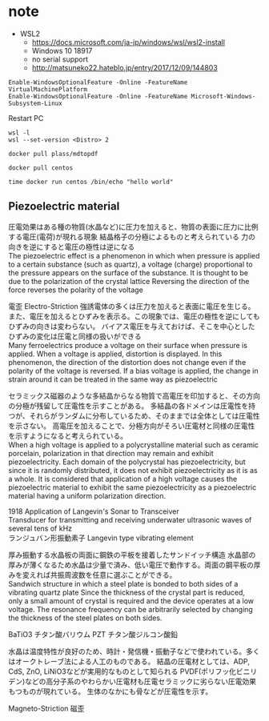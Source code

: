 # note

- WSL2
  - <https://docs.microsoft.com/ja-jp/windows/wsl/wsl2-install>
  - Windows 10 18917
  - no serial support
  - <http://matsuneko22.hateblo.jp/entry/2017/12/09/144803>

``` WSL2 command as admin
Enable-WindowsOptionalFeature -Online -FeatureName VirtualMachinePlatform
Enable-WindowsOptionalFeature -Online -FeatureName Microsoft-Windows-Subsystem-Linux
```

Restart PC

``` WSL2
wsl -l
wsl --set-version <Distro> 2
```

``` Docker Pull
docker pull plass/mdtopdf
```

``` Docker CentOS
docker pull centos

time docker run centos /bin/echo "hello world"
```

## Piezoelectric material

圧電効果はある種の物質(水晶など)に圧力を加えると、物質の表面に圧力に比例する電圧(電荷)が現れる現象
結晶格子の分極によるものと考えられている
力の向きを逆にすると電圧の極性は逆になる  
The piezoelectric effect is a phenomenon in which when pressure is applied to a certain substance (such as quartz), a voltage (charge) proportional to the pressure appears on the surface of the substance.
It is thought to be due to the polarization of the crystal lattice
Reversing the direction of the force reverses the polarity of the voltage

電歪 Electro-Striction
強誘電体の多くは圧力を加えると表面に電圧を生じる。また、電圧を加えるとひずみを表示る。この現象では、電圧の極性を逆にしてもひずみの向きは変わらない。
バイアス電圧を与えておけば、そこを中心としたひずみの変化は圧電と同様の扱いができる  
Many ferroelectrics produce a voltage on their surface when pressure is applied. When a voltage is applied, distortion is displayed. In this phenomenon, the direction of the distortion does not change even if the polarity of the voltage is reversed.
If a bias voltage is applied, the change in strain around it can be treated in the same way as piezoelectric

セラミックス磁器のような多結晶からなる物質で高電圧を印加すると、その方向の分極が残留して圧電性を示すことがある。
多結晶の各ドメインは圧電性を持つが、それらがランダムに分布しているため、そのままでは全体としては圧電性を示さない。
高電圧を加えることで、分極方向がそろい圧電材と同様の圧電性を示すようになると考えられている。  
When a high voltage is applied to a polycrystalline material such as ceramic porcelain, polarization in that direction may remain and exhibit piezoelectricity.
Each domain of the polycrystal has piezoelectricity, but since it is randomly distributed, it does not exhibit piezoelectricity as it is as a whole.
It is considered that application of a high voltage causes the piezoelectric material to exhibit the same piezoelectricity as a piezoelectric material having a uniform polarization direction.

1918 Application of Langevin's Sonar to Transceiver  
Transducer for transmitting and receiving underwater ultrasonic waves of several tens of kHz  
ランジュバン形振動素子
Langevin type vibrating element

厚み振動する水晶板の両面に鋼鉄の平板を接着したサンドイッチ構造
水晶部の厚みが薄くなるため水晶は少量で済み、低い電圧で動作する。両面の鋼平板の厚みを変えれば共振周波数を任意に選ぶことができる。  
Sandwich structure in which a steel plate is bonded to both sides of a vibrating quartz plate
Since the thickness of the crystal part is reduced, only a small amount of crystal is required and the device operates at a low voltage. The resonance frequency can be arbitrarily selected by changing the thickness of the steel plates on both sides.

BaTiO3 チタン酸バリウム
PZT チタン酸ジルコン酸鉛

水晶は温度特性が良好のため、時計・発信機・振動子などで使われている。多くはオークトレーブ法による人工のものである。
結晶の圧電材としては、ADP, CdS, ZnO, LiNiO3などが実用的なものとして知られる
PVDF(ポリフッ化ビニリデン)などの高分子系のやわらかい圧電材も圧電セラミックに劣らない圧電効果もつものが現れている。
生体のなかにも骨などが圧電性を示す。

Magneto-Striction 磁歪
